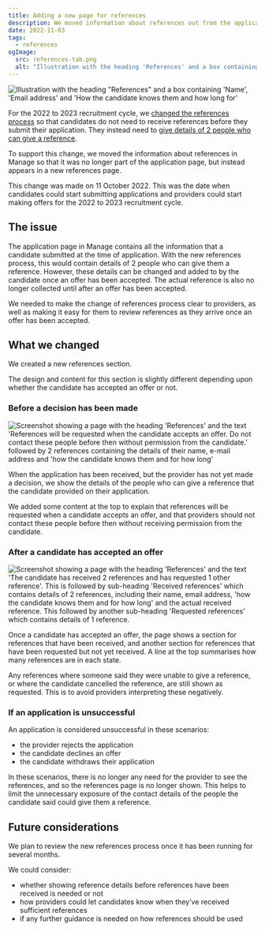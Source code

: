 ```yaml
---
title: Adding a new page for references
description: We moved information about references out from the application page onto a new references page
date: 2022-11-03
tags:
  - references
ogImage:
  src: references-tab.png
  alt: "Illustration with the heading 'References' and a box containing 'Name', 'Email address' and 'How the candidate knows them and how long for'"
---
```


![Illustration with the heading "References" and a box containing 'Name', 'Email address' and 'How the candidate knows them and how long for'](references-tab.png)

For the 2022 to 2023 recruitment cycle, we [changed the references process](/apply-for-teacher-training/requesting-references-after-offers-have-been-accepted/) so that candidates do not need to receive references before they submit their application. They instead need to [give details of 2 people who can give a reference](/apply-for-teacher-training/asking-candidates-to-confirm-who-reference-requests-should-be-sent-to/).

To support this change, we moved the information about references in Manage so that it was no longer part of the application page, but instead appears in a new references page.

This change was made on 11 October 2022. This was the date when candidates could start submitting applications and providers could start making offers for the 2022 to 2023 recruitment cycle.

## The issue

The application page in Manage contains all the information that a candidate submitted at the time of application. With the new references process, this would contain details of 2 people who can give them a reference. However, these details can be changed and added to by the candidate once an offer has been accepted. The actual reference is also no longer collected until after an offer has been accepted.

We needed to make the change of references process clear to providers, as well as making it easy for them to review references as they arrive once an offer has been accepted.

## What we changed

We created a new references section.

The design and content for this section is slightly different depending upon whether the candidate has accepted an offer or not.

### Before a decision has been made

![Screenshot showing a page with the heading 'References' and the text 'References will be requested when the candidate accepts an offer. Do not contact these people before then without permission from the candidate.' followed by 2 references containing the details of their name, e-mail address and 'how the candidate knows them and for how long'](references-before-offer.png)

When the application has been received, but the provider has not yet made a decision, we show the details of the people who can give a reference that the candidate provided on their application.

We added some content at the top to explain that references will be requested when a candidate accepts an offer, and that providers should not contact these people before then without receiving permission from the candidate.


### After a candidate has accepted an offer

![Screenshot showing a page with the heading 'References' and the text 'The candidate has received 2 references and has requested 1 other reference'. This is followed by sub-heading 'Received references' which contains details of 2 references, including their name, email address, 'how the candidate knows them and for how long' and the actual received reference. This followed by another sub-heading 'Requested references' which contains details of 1 reference.](references-after-offer.png)

Once a candidate has accepted an offer, the page shows a section for references that have been received, and another section for references that have been requested but not yet received. A line at the top summarises how many references are in each state.

Any references where someone said they were unable to give a reference, or where the candidate cancelled the reference, are still shown as requested. This is to avoid providers interpreting these negatively.

### If an application is unsuccessful

An application is considered unsuccessful in these scenarios:

- the provider rejects the application
- the candidate declines an offer
- the candidate withdraws their application

In these scenarios, there is no longer any need for the provider to see the references, and so the references page is no longer shown. This helps to limit the unnecessary exposure of the contact details of the people the candidate said could give them a reference.

## Future considerations

We plan to review the new references process once it has been running for several months.

We could consider:

- whether showing reference details before references have been received is needed or not
- how providers could let candidates know when they’ve received sufficient references
- if any further guidance is needed on how references should be used

